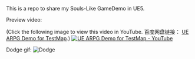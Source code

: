 This is a repo to share my Souls-Like GameDemo in UE5.


Preview video:

(Click the following image to view this video in YouTube. 百度网盘链接： [UE ARPG Demo for TestMap](https://pan.baidu.com/s/1D7eyftY-N_tCuY2QeWxKtA?pwd=26nn).)
[![UE ARPG Demo for TestMap - YouTube](https://res.cloudinary.com/marcomontalbano/image/upload/v1748174740/video_to_markdown/images/youtube--0Ce0PA_BQLc-c05b58ac6eb4c4700831b2b3070cd403.jpg)](https://www.youtube.com/watch?v=0Ce0PA_BQLc "UE ARPG Demo for TestMap - YouTube")


Dodge gif:
![Dodge](https://github.com/user-attachments/assets/cf865b45-e3a1-47c2-8718-04376fc38082)

